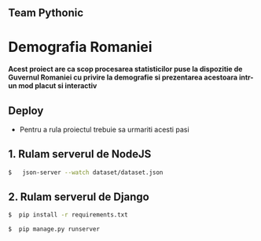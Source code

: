 ## Team Pythonic

# Demografia Romaniei 

####  Acest proiect are ca scop procesarea statisticilor puse la dispozitie de Guvernul Romaniei cu privire la demografie si prezentarea acestoara intr-un mod placut si interactiv

## Deploy
* Pentru a rula proiectul trebuie sa urmariti acesti pasi

## 1. Rulam serverul de NodeJS
 ```sh
$   json-server --watch dataset/dataset.json 

```
## 2. Rulam serverul de Django


 ```sh
$  pip install -r requirements.txt 
```

 ```sh
$  pip manage.py runserver 
```

